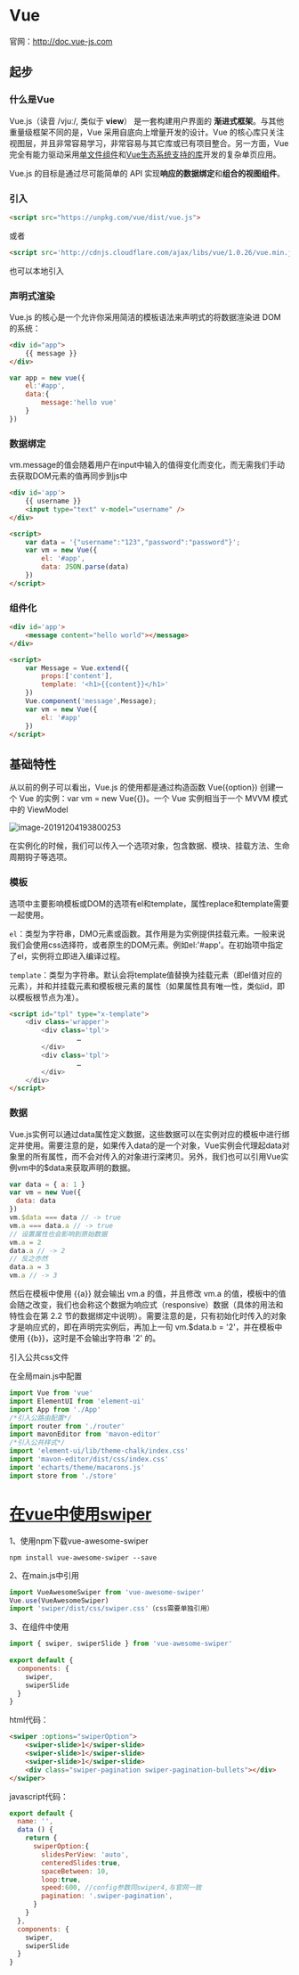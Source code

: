 # Vue

官网：http://doc.vue-js.com

## 起步

### 什么是Vue

Vue.js（读音 /vjuː/, 类似于 **view**） 是一套构建用户界面的 **渐进式框架**。与其他重量级框架不同的是，Vue 采用自底向上增量开发的设计。Vue 的核心库只关注视图层，并且非常容易学习，非常容易与其它库或已有项目整合。另一方面，Vue 完全有能力驱动采用[单文件组件](http://doc.vue-js.com/v2/guide/single-file-components.html)和[Vue生态系统支持的库](http://github.com/vuejs/awesome-vue#libraries--plugins)开发的复杂单页应用。

Vue.js 的目标是通过尽可能简单的 API 实现**响应的数据绑定**和**组合的视图组件**。

### 引入

```html
<script src="https://unpkg.com/vue/dist/vue.js">
```

或者

```html
<script src='http://cdnjs.cloudflare.com/ajax/libs/vue/1.0.26/vue.min.js'></script>
```

也可以本地引入

### 声明式渲染

 Vue.js 的核心是一个允许你采用简洁的模板语法来声明式的将数据渲染进 DOM 的系统： 

```html
<div id="app">
    {{ message }}
</div>
```

```javascript
var app = new vue({
    el:'#app',
    data:{
        message:'hello vue'
    }
})
```

### 数据绑定

vm.message的值会随着用户在input中输入的值得变化而变化，而无需我们手动去获取DOM元素的值再同步到js中

```html
<div id='app'>
    {{ username }}
	<input type="text" v-model="username" />
</div>
```

```html
<script>
    var data = '{"username":"123","password":"password"}';
    var vm = new Vue({
        el: '#app',
        data: JSON.parse(data)
    })
</script>
```

### 组件化

```html
<div id='app'>
    <message content="hello world"></message>
</div>
```

```html
<script>
    var Message = Vue.extend({
        props:['content'],
        template: '<h1>{{content}}</h1>'
    })
    Vue.component('message',Message);
    var vm = new Vue({
        el: '#app'
    })
</script>
```

## 基础特性

从以前的例子可以看出，Vue.js 的使用都是通过构造函数 Vue({option}) 创建一个 Vue 的实例：var vm = new Vue({})。一个 Vue 实例相当于一个 MVVM 模式中的 ViewModel

![image-20191204193800253](../../资料/image-20191204193800253.png)

在实例化的时候，我们可以传入一个选项对象，包含数据、模块、挂载方法、生命周期钩子等选项。

### 模板

选项中主要影响模板或DOM的选项有el和template，属性replace和template需要一起使用。

`el`：类型为字符串，DMO元素或函数。其作用是为实例提供挂载元素。一般来说我们会使用css选择符，或者原生的DOM元素。例如el:'#app'。在初始项中指定了el，实例将立即进入编译过程。

`template`：类型为字符串。默认会将template值替换为挂载元素（即el值对应的元素），并和并挂载元素和模板根元素的属性（如果属性具有唯一性，类似id，即以模板根节点为准）。

```html
<script id="tpl" type="x-template">
	<div class='wrapper'>
    	<div class='tpl'>
			　　　…
   		</div>
        <div class='tpl'>
			　　　…
    	</div>
    </div>
</script>
```

### 数据

Vue.js实例可以通过data属性定义数据，这些数据可以在实例对应的模板中进行绑定并使用。需要注意的是，如果传入data的是一个对象，Vue实例会代理起data对象里的所有属性，而不会对传入的对象进行深拷贝。另外，我们也可以引用Vue实例vm中的$data来获取声明的数据。

```javascript
var data = { a: 1 }
var vm = new Vue({
　data: data
})
vm.$data === data // -> true
vm.a === data.a // -> true
// 设置属性也会影响到原始数据
vm.a = 2
data.a // -> 2
// 反之亦然
data.a = 3
vm.a // -> 3
```

然后在模板中使用 {{a}} 就会输出 vm.a 的值，并且修改 vm.a 的值，模板中的值会随之改变，我们也会称这个数据为响应式（responsive）数据（具体的用法和特性会在第 2.2 节的数据绑定中说明）。需要注意的是，只有初始化时传入的对象才是响应式的，即在声明完实例后，再加上一句 vm.$data.b = '2'，并在模板中使用 {{b}}，这时是不会输出字符串 '2' 的。





引入公共css文件

在全局main.js中配置

```js
import Vue from 'vue'
import ElementUI from 'element-ui'
import App from './App'
/*引入公路由配置*/
import router from './router'
import mavonEditor from 'mavon-editor'
/*引入公共样式*/
import 'element-ui/lib/theme-chalk/index.css'
import 'mavon-editor/dist/css/index.css'
import 'echarts/theme/macarons.js'
import store from './store'

```





# [在vue中使用swiper](https://www.cnblogs.com/taokele/p/10430914.html)

1、使用npm下载vue-awesome-swiper 

```shell
npm install vue-awesome-swiper --save
```

2、在main.js中引用

```javascript
import VueAwesomeSwiper from 'vue-awesome-swiper'
Vue.use(VueAwesomeSwiper)
import 'swiper/dist/css/swiper.css'（css需要单独引用）
```

3、在组件中使用

```javascript
import { swiper, swiperSlide } from 'vue-awesome-swiper'
 
export default {
  components: {
    swiper,
    swiperSlide
  }
}
```

html代码：

```html
<swiper :options="swiperOption">
    <swiper-slide>1</swiper-slide>
    <swiper-slide>1</swiper-slide>
    <swiper-slide>1</swiper-slide>
    <div class="swiper-pagination swiper-pagination-bullets"></div>
</swiper>
```

javascript代码：

```javascript
export default {
  name: '',
  data () {
    return {
      swiperOption:{
        slidesPerView: 'auto',
        centeredSlides:true,
        spaceBetween: 10,
        loop:true,
        speed:600, //config参数同swiper4,与官网一致
        pagination: '.swiper-pagination',
      }
    }
  },
  components: {
    swiper,
    swiperSlide
  }
}
```